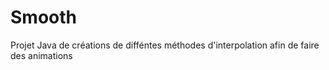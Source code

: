 # Smooth
Projet Java de créations de difféntes méthodes d'interpolation afin de faire des animations
